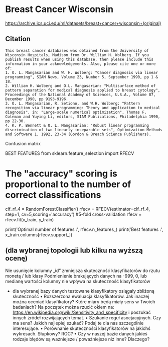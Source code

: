 # Breast Cancer Wisconsin
https://archive.ics.uci.edu/ml/datasets/breast+cancer+wisconsin+(original)

## Citation
```
This breast cancer databases was obtained from the University of Wisconsin Hospitals, Madison from Dr. William H. Wolberg. If you publish results when using this database, then please include this information in your acknowledgements. Also, please cite one or more of:
1. O. L. Mangasarian and W. H. Wolberg: "Cancer diagnosis via linear programming", SIAM News, Volume 23, Number 5, September 1990, pp 1 & 18.
2. William H. Wolberg and O.L. Mangasarian: "Multisurface method of pattern separation for medical diagnosis applied to breast cytology", Proceedings of the National Academy of Sciences, U.S.A., Volume 87, December 1990, pp 9193-9196.
3. O. L. Mangasarian, R. Setiono, and W.H. Wolberg: "Pattern recognition via linear programming: Theory and application to medical diagnosis", in: "Large-scale numerical optimization", Thomas F. Coleman and Yuying Li, editors, SIAM Publications, Philadelphia 1990, pp 22-30.
4. K. P. Bennett & O. L. Mangasarian: "Robust linear programming discrimination of two linearly inseparable sets", Optimization Methods and Software 1, 1992, 23-34 (Gordon & Breach Science Publishers).
```

Confusion matrix

BEST FEATURES
from sklearn.feature_selection import RFECV

# The "accuracy" scoring is proportional to the number of correct classifications
clf_rf_4 = RandomForestClassifier() 
rfecv = RFECV(estimator=clf_rf_4, step=1, cv=5,scoring='accuracy')   #5-fold cross-validation
rfecv = rfecv.fit(x_train, y_train)

print('Optimal number of features :', rfecv.n_features_)
print('Best features :', x_train.columns[rfecv.support_])



(dla wybranej topologii lub kilku na wyższą ocenę)
-
Nie usunięcie kolumny „id” zmniejsza skuteczność klasyfikatorów do rzutu monetą / lub klasy 
Podmienienie brakujących danych na -999, 0, lub medianę wartości kolumny nie wpływa na skuteczność klasyfikatorów
- dla wybranej bazy danych testowane klasyfikatory osiągały zbliżoną skuteczność
• Rozszerzona ewaluacja klasyfikatorów. Jak inaczej można oceniać
klasyfikatory? Które miary będą miały sens w Twoich badaniach? Na
początek można rzucić okiem na:
https://en.wikipedia.org/wiki/Sensitivity_and_specificity i poszukać innych
źródeł rozwijających temat.
• Szukanie reguł asocjacyjnych. Czy ma sens? Jakich najlepiej szukać? Podaj
te dla nas szczególnie interesujące.
• Porównanie skuteczności klasyfikatorów na jakichś wykresach. Słupkowy?
ROC?
• Czy w naszej bazie danych jakieś rodzaje błędów są ważniejsze /
poważniejsze niż inne? Dlaczego?
